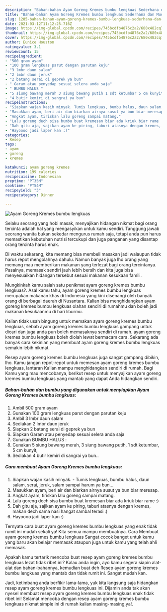 ```yaml
---
description: "Bahan-bahan Ayam Goreng Kremes bumbu lengkuas Sederhana dan Mudah Dibuat"
title: "Bahan-bahan Ayam Goreng Kremes bumbu lengkuas Sederhana dan Mudah Dibuat"
slug: 1285-bahan-bahan-ayam-goreng-kremes-bumbu-lengkuas-sederhana-dan-mudah-dibuat
date: 2021-03-12T11:12:25.716Z
image: https://img-global.cpcdn.com/recipes/745bcdfb4876c2a2/680x482cq70/ayam-goreng-kremes-bumbu-lengkuas-foto-resep-utama.jpg
thumbnail: https://img-global.cpcdn.com/recipes/745bcdfb4876c2a2/680x482cq70/ayam-goreng-kremes-bumbu-lengkuas-foto-resep-utama.jpg
cover: https://img-global.cpcdn.com/recipes/745bcdfb4876c2a2/680x482cq70/ayam-goreng-kremes-bumbu-lengkuas-foto-resep-utama.jpg
author: Eunice Houston
ratingvalue: 3.1
reviewcount: 15
recipeingredient:
- "500 gram ayam"
- "100 gram lengkuas parut dengan parutan keju"
- "3 lmbr daun salam"
- "2 lmbr daun jeruk"
- "2 batang serai di geprek ya bun"
- " Garam atau penyedap sesuai selera anda saja"
- " BUMBU HALUS "
- "5 siung bawang merah 3 siung bawang putih 1 sdt ketumbar 5 cm kunyit"
- "4 butir kemiri di sangrai ya bun"
recipeinstructions:
- "Siapkan wajan kasih minyak. Tumis lengkuas, bumbu halus, daun salam, serai, jeruk, salam sampai harum ya bun..."
- "Masukkan ayam, beri air dan biarkan airnya susut ya bun biar meresap."
- "Angkat ayam, tiriskan lalu goreng sampai matang."
- "Lalu goreng dech sisa bumbu buat kremesan biar ada kriuk biar rame :)"
- "Dah gitu aja, sajikan ayam ke piring, taburi atasnya dengan kremes, makan dech sama nasi hangat sambal terasi :)"
- "Hayoooo jadi laper kan :)"
categories:
- Resep
tags:
- ayam
- goreng
- kremes

katakunci: ayam goreng kremes 
nutrition: 199 calories
recipecuisine: Indonesian
preptime: "PT35M"
cooktime: "PT54M"
recipeyield: "3"
recipecategory: Dinner

---
```



![Ayam Goreng Kremes bumbu lengkuas](https://img-global.cpcdn.com/recipes/745bcdfb4876c2a2/680x482cq70/ayam-goreng-kremes-bumbu-lengkuas-foto-resep-utama.jpg)

Selaku seorang yang hobi masak, menyajikan hidangan nikmat bagi orang tercinta adalah hal yang mengasyikan untuk kamu sendiri. Tanggung jawab seorang  wanita bukan sekedar mengurus rumah saja, tetapi anda pun harus memastikan kebutuhan nutrisi tercukupi dan juga panganan yang disantap orang tercinta harus enak.

Di waktu  sekarang, kita memang bisa membeli masakan jadi walaupun tidak harus repot mengolahnya dahulu. Namun banyak juga lho orang yang memang mau memberikan makanan yang terlezat bagi orang tercintanya. Pasalnya, memasak sendiri jauh lebih bersih dan kita juga bisa menyesuaikan hidangan tersebut sesuai makanan kesukaan famili. 



Mungkinkah kamu salah satu penikmat ayam goreng kremes bumbu lengkuas?. Asal kamu tahu, ayam goreng kremes bumbu lengkuas merupakan makanan khas di Indonesia yang kini disenangi oleh banyak orang di berbagai daerah di Nusantara. Kalian bisa menghidangkan ayam goreng kremes bumbu lengkuas olahan sendiri di rumahmu dan boleh jadi makanan kesukaanmu di hari liburmu.

Kalian tidak usah bingung untuk memakan ayam goreng kremes bumbu lengkuas, sebab ayam goreng kremes bumbu lengkuas gampang untuk dicari dan juga anda pun boleh memasaknya sendiri di rumah. ayam goreng kremes bumbu lengkuas boleh diolah lewat bermacam cara. Sekarang ada banyak cara kekinian yang membuat ayam goreng kremes bumbu lengkuas semakin lebih nikmat.

Resep ayam goreng kremes bumbu lengkuas juga sangat gampang dibikin, lho. Kamu jangan repot-repot untuk memesan ayam goreng kremes bumbu lengkuas, lantaran Kalian mampu menghidangkan sendiri di rumah. Bagi Kamu yang mau mencobanya, berikut resep untuk menyajikan ayam goreng kremes bumbu lengkuas yang mantab yang dapat Anda hidangkan sendiri.

<!--inarticleads1-->

##### Bahan-bahan dan bumbu yang digunakan untuk menyiapkan Ayam Goreng Kremes bumbu lengkuas:

1. Ambil 500 gram ayam
1. Gunakan 100 gram lengkuas parut dengan parutan keju
1. Ambil 3 lmbr daun salam
1. Sediakan 2 lmbr daun jeruk
1. Siapkan 2 batang serai di geprek ya bun
1. Siapkan  Garam atau penyedap sesuai selera anda saja
1. Gunakan  BUMBU HALUS :
1. Gunakan 5 siung bawang merah, 3 siung bawang putih, 1 sdt ketumbar, 5 cm kunyit,
1. Sediakan 4 butir kemiri di sangrai ya bun..




<!--inarticleads2-->

##### Cara membuat Ayam Goreng Kremes bumbu lengkuas:

1. Siapkan wajan kasih minyak. - Tumis lengkuas, bumbu halus, daun salam, serai, jeruk, salam sampai harum ya bun...
1. Masukkan ayam, beri air dan biarkan airnya susut ya bun biar meresap.
1. Angkat ayam, tiriskan lalu goreng sampai matang.
1. Lalu goreng dech sisa bumbu buat kremesan biar ada kriuk biar rame :)
1. Dah gitu aja, sajikan ayam ke piring, taburi atasnya dengan kremes, makan dech sama nasi hangat sambal terasi :)
1. Hayoooo jadi laper kan :)




Ternyata cara buat ayam goreng kremes bumbu lengkuas yang enak tidak rumit ini mudah sekali ya! Kita semua mampu membuatnya. Cara Membuat ayam goreng kremes bumbu lengkuas Sangat cocok banget untuk kamu yang baru akan belajar memasak ataupun juga untuk kamu yang telah ahli memasak.

Apakah kamu tertarik mencoba buat resep ayam goreng kremes bumbu lengkuas lezat tidak ribet ini? Kalau anda ingin, ayo kamu segera siapin alat-alat dan bahan-bahannya, kemudian buat deh Resep ayam goreng kremes bumbu lengkuas yang mantab dan tidak rumit ini. Sangat mudah kan. 

Jadi, ketimbang anda berfikir lama-lama, yuk kita langsung saja hidangkan resep ayam goreng kremes bumbu lengkuas ini. Dijamin anda tak akan nyesel membuat resep ayam goreng kremes bumbu lengkuas enak tidak ribet ini! Selamat mencoba dengan resep ayam goreng kremes bumbu lengkuas nikmat simple ini di rumah kalian masing-masing,ya!.

